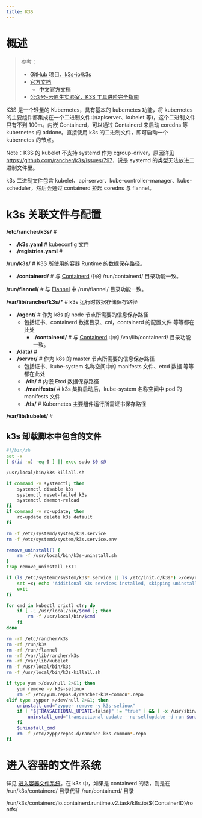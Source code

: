 ```yaml
---
title: K3S
---
```


# 概述

> 参考：
> - [GitHub 项目，k3s-io/k3s](https://github.com/k3s-io/k3s)
> - [官方文档](https://rancher.com/docs/k3s/latest/en/)
>   - [中文官方文档](https://docs.rancher.cn/k3s/)
> - [公众号-云原生实验室，K3S 工具进阶完全指南](https://mp.weixin.qq.com/s/ARhxWGypG0wepMqwTLH0mQ)

K3S 是一个轻量的 Kubernetes，具有基本的 kubernetes 功能，将 kubernetes 的主要组件都集成在一个二进制文件中(apiserver、kubelet 等)，这个二进制文件只有不到 100m。内嵌 Containerd，可以通过 Containerd 来启动 coredns 等 kubernetes 的 addone。直接使用 k3s 的二进制文件，即可启动一个 kubernetes 的节点。

Note：K3S 的 kubelet 不支持 systemd 作为 cgroup-driver，原因详见 <https://github.com/rancher/k3s/issues/797>，说是 systemd 的类型无法放进二进制文件里。

k3s 二进制文件包含 kubelet、api-server、kube-controller-manager、kube-scheduler，然后会通过 containerd 拉起 coredns 与 flannel。

# k3s 关联文件与配置

**/etc/rancher/k3s/** #

- **./k3s.yaml** # kubeconfig 文件
- **./registries.yaml** #

**/run/k3s/** # K3S 所使用的容器 Runtime 的数据保存路径。

- **./containerd/** # 与 [Containerd](docs/IT学习笔记/10.云原生/2.2.实现容器的工具/Containerd/Containerd.md#Containerd%20关联文件与配置) 中的 /run/containerd/ 目录功能一致。

**/run/flannel/** # 与 [Flannel](docs/IT学习笔记/10.云原生/2.3.Kubernetes%20容器编排系统/8.Kubernetes%20网络/CNI/Flannel.md#Flannel%20关联文件与配置) 中 /run/flannel/ 目录功能一致。

**/var/lib/rancher/k3s/\*** # k3s 运行时数据存储保存路径

- **./agent/** # 作为 k8s 的 node 节点所需要的信息保存路径
  - 包括证书、containerd 数据目录、cni，containerd 的配置文件 等等都在此处
    - **./containerd/** # 与 [Containerd](docs/IT学习笔记/10.云原生/2.2.实现容器的工具/Containerd/Containerd.md#Containerd%20关联文件与配置) 中的 /var/lib/containerd/ 目录功能一致。
- **./data/** #
- **./server/** # 作为 k8s 的 master 节点所需要的信息保存路径
  - 包括证书、kube-system 名称空间中的 manifests 文件、etcd 数据 等等都在此处
  - **./db/** # 内嵌 Etcd 数据保存路径
  - **./manifests/** # k3s 集群启动后，kube-system 名称空间中 pod 的 manifests 文件
  - **./tls/** # Kubernetes 主要组件运行所需证书保存路径

**/var/lib/kubelet/** #

## k3s 卸载脚本中包含的文件

```bash
#!/bin/sh
set -x
[ $(id -u) -eq 0 ] || exec sudo $0 $@

/usr/local/bin/k3s-killall.sh

if command -v systemctl; then
    systemctl disable k3s
    systemctl reset-failed k3s
    systemctl daemon-reload
fi
if command -v rc-update; then
    rc-update delete k3s default
fi

rm -f /etc/systemd/system/k3s.service
rm -f /etc/systemd/system/k3s.service.env

remove_uninstall() {
    rm -f /usr/local/bin/k3s-uninstall.sh
}
trap remove_uninstall EXIT

if (ls /etc/systemd/system/k3s*.service || ls /etc/init.d/k3s*) >/dev/null 2>&1; then
    set +x; echo 'Additional k3s services installed, skipping uninstall of k3s'; set -x
    exit
fi

for cmd in kubectl crictl ctr; do
    if [ -L /usr/local/bin/$cmd ]; then
        rm -f /usr/local/bin/$cmd
    fi
done

rm -rf /etc/rancher/k3s
rm -rf /run/k3s
rm -rf /run/flannel
rm -rf /var/lib/rancher/k3s
rm -rf /var/lib/kubelet
rm -f /usr/local/bin/k3s
rm -f /usr/local/bin/k3s-killall.sh

if type yum >/dev/null 2>&1; then
    yum remove -y k3s-selinux
    rm -f /etc/yum.repos.d/rancher-k3s-common*.repo
elif type zypper >/dev/null 2>&1; then
    uninstall_cmd="zypper remove -y k3s-selinux"
    if [ "${TRANSACTIONAL_UPDATE=false}" != "true" ] && [ -x /usr/sbin/transactional-update ]; then
        uninstall_cmd="transactional-update --no-selfupdate -d run $uninstall_cmd"
    fi
    $uninstall_cmd
    rm -f /etc/zypp/repos.d/rancher-k3s-common*.repo
fi
```

# 进入容器的文件系统

详见 [进入容器文件系统](docs/IT学习笔记/10.云原生/2.2.实现容器的工具/容器管理/容器运行时管理/进入容器文件系统.md)。在 k3s 中，如果是 containerd 的话，则是在 /run/k3s/containerd/ 目录代替 /run/containerd/ 目录

/run/k3s/containerd/io.containerd.runtime.v2.task/k8s.io/${ContainerID}/rootfs/